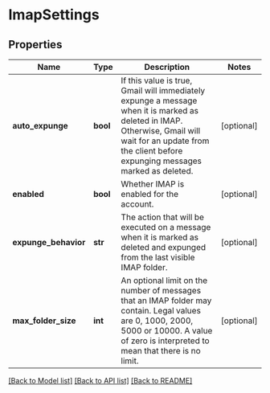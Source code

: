# ImapSettings

## Properties
Name | Type | Description | Notes
------------ | ------------- | ------------- | -------------
**auto_expunge** | **bool** | If this value is true, Gmail will immediately expunge a message when it is marked as deleted in IMAP. Otherwise, Gmail will wait for an update from the client before expunging messages marked as deleted. | [optional] 
**enabled** | **bool** | Whether IMAP is enabled for the account. | [optional] 
**expunge_behavior** | **str** | The action that will be executed on a message when it is marked as deleted and expunged from the last visible IMAP folder. | [optional] 
**max_folder_size** | **int** | An optional limit on the number of messages that an IMAP folder may contain. Legal values are 0, 1000, 2000, 5000 or 10000. A value of zero is interpreted to mean that there is no limit. | [optional] 

[[Back to Model list]](../README.md#documentation-for-models) [[Back to API list]](../README.md#documentation-for-api-endpoints) [[Back to README]](../README.md)

